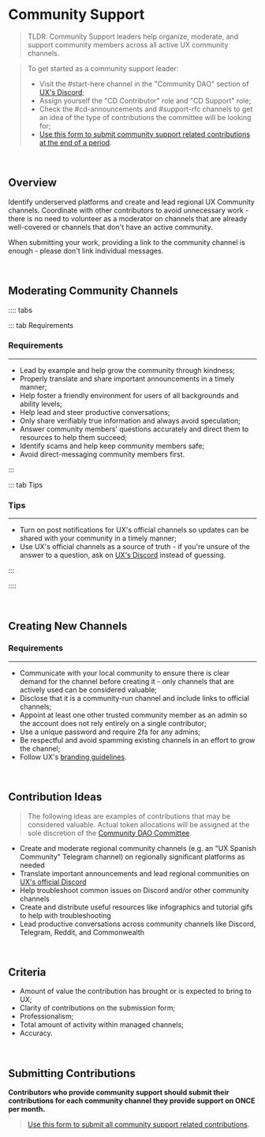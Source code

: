 # Community Support

> TLDR: Community Support leaders help organize, moderate, and support community members across all active UX community channels.

> To get started as a community support leader:
> - Visit the #start-here channel in the "Community DAO" section of [UX's Discord](https://discord.gg/umee);
> - Assign yourself the "CD Contributor" role and "CD Support" role;
> - Check the #cd-announcements and #support-rfc channels to get an idea of the type of contributions the committee will be looking for;
> - [Use this form to submit community support related contributions at the end of a period](https://dyno.gg/form/1e31964c).

<br>

## Overview

Identify underserved platforms and create and lead regional UX Community channels. Coordinate with other contributors to avoid unnecessary work - there is no need to volunteer as a moderator on channels that are already well-covered or channels that don't have an active community.

When submitting your work, providing a link to the community channel is enough - please don't link individual messages.

<br>

## Moderating Community Channels

:::: tabs

::: tab Requirements

### Requirements

****

- Lead by example and help grow the community through kindness;
- Properly translate and share important announcements in a timely manner;
- Help foster a friendly environment for users of all backgrounds and ability levels;
- Help lead and steer productive conversations;
- Only share verifiably true information and always avoid speculation;
- Answer community members' questions accurately and direct them to resources to help them succeed;
- Identify scams and help keep community members safe;
- Avoid direct-messaging community members first.

:::

::: tab Tips

### Tips

****

- Turn on post notifications for UX's official channels so updates can be shared with your community in a timely manner;
- Use UX's official channels as a source of truth - if you're unsure of the answer to a question, ask on [UX's Discord](https://discord.gg/umee) instead of guessing.

:::

::::

<br>

## Creating New Channels

### Requirements

****

- Communicate with your local community to ensure there is clear demand for the channel before creating it - only channels that are actively used can be considered valuable;
- Disclose that it is a community-run channel and include links to official channels;
- Appoint at least one other trusted community member as an admin so the account does not rely entirely on a single contributor;
- Use a unique password and require 2fa for any admins;
- Be respectful and avoid spamming existing channels in an effort to grow the channel;
- Follow UX's [branding guidelines](https://umee.cc/brand/).

<br>

## Contribution Ideas

> The following ideas are examples of contributions that may be considered valuable. Actual token allocations will be assigned at the sole discretion of the [Community DAO Committee](/governance/community-dao/overview.html#the-committee).

- Create and moderate regional community channels (e.g. an "UX Spanish Community" Telegram channel) on regionally significant platforms as needed
- Translate important announcements and lead regional communities on [UX's official Discord](https://discord.gg/umee)
- Help troubleshoot common issues on Discord and/or other community channels
- Create and distribute useful resources like infographics and tutorial gifs to help with troubleshooting 
- Lead productive conversations across community channels like Discord, Telegram, Reddit, and Commonwealth

<br>

## Criteria

- Amount of value the contribution has brought or is expected to bring to UX; 
- Clarity of contributions on the submission form;
- Professionalism; 
- Total amount of activity within managed channels; 
- Accuracy.

<br>

## Submitting Contributions

**Contributors who provide community support should submit their contributions for each community channel they provide support on ONCE per month.**

> [Use this form to submit all community support related contributions](https://dyno.gg/form/1e31964c).
